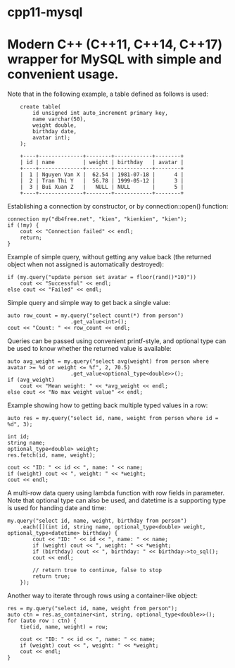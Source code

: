 # cpp11-mysql
# Modern C++ (C++11, C++14, C++17) wrapper for MySQL with simple and convenient usage.

Note that in the following example, a table defined as follows is used:

		create table(
			id unsigned int auto_increment primary key,
			name varchar(50),
			weight double,
			birthday date,
			avatar int);
		);

		+----+--------------+--------+------------+--------+
		| id | name         | weight | birthday   | avatar |
		+----+--------------+--------+------------+--------+
		|  1 | Nguyen Van X |  62.54 | 1981-07-18 |      4 |
		|  2 | Tran Thi Y   |  56.78 | 1999-05-12 |      3 |
		|  3 | Bui Xuan Z   |   NULL | NULL       |      5 |
		+----+--------------+--------+------------+--------+


Establishing a connection by constructor, or by connection::open() function:

	connection my("db4free.net", "kien", "kienkien", "kien");
	if (!my) {
		cout << "Connection failed" << endl;
		return;
	}

Example of simple query, without getting any value back (the returned object when not assigned is automatically destroyed):

	if (my.query("update person set avatar = floor(rand()*10)"))
		cout << "Successful" << endl;
	else cout << "Failed" << endl;

Simple query and simple way to get back a single value:

	auto row_count = my.query("select count(*) from person")
						.get_value<int>();
	cout << "Count: " << row_count << endl;


Queries can be passed using convenient printf-style, and optional type can be used to know whether the returned value is available:

	auto avg_weight = my.query("select avg(weight) from person where avatar >= %d or weight <= %f", 2, 70.5)
						.get_value<optional_type<double>>();
	if (avg_weight)
		cout << "Mean weight: " << *avg_weight << endl;
	else cout << "No max weight value" << endl;


Example showing how to getting back multiple typed values in a row:

	auto res = my.query("select id, name, weight from person where id = %d", 3);

	int id;
	string name;
	optional_type<double> weight;
	res.fetch(id, name, weight);

	cout << "ID: " << id << ", name: " << name;
	if (weight) cout << ", weight: " << *weight;
	cout << endl;

A multi-row data query using lambda function with row fields in parameter. Note that optional type can also be used, and datetime is a supporting type is used for handing date and time:

	my.query("select id, name, weight, birthday from person")
		.each([](int id, string name, optional_type<double> weight, optional_type<datetime> birthday) {
			cout << "ID: " << id << ", name: " << name;
			if (weight) cout << ", weight: " << *weight;
			if (birthday) cout << ", birthday: " << birthday->to_sql();
			cout << endl;

			// return true to continue, false to stop
			return true;
		});


Another way to iterate through rows using a container-like object:

	res = my.query("select id, name, weight from person");
	auto ctn = res.as_container<int, string, optional_type<double>>();
	for (auto row : ctn) {
		tie(id, name, weight) = row;

		cout << "ID: " << id << ", name: " << name;
		if (weight) cout << ", weight: " << *weight;
		cout << endl;
	}
